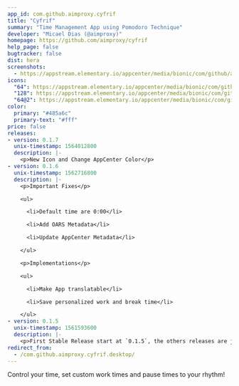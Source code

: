 ```yaml
---
app_id: com.github.aimproxy.cyfrif
title: "Cyfrif"
summary: "Time Management App using Pomodoro Technique"
developer: "Micael Dias (@aimproxy)"
homepage: https://github.com/aimproxy/cyfrif
help_page: false
bugtracker: false
dist: hera
screenshots:
  - https://appstream.elementary.io/appcenter/media/bionic/com/github/aimproxy.cyfrif/3F343156938E372E1732A56C1083581D/screenshots/image-1_orig.png
icons:
  "64": https://appstream.elementary.io/appcenter/media/bionic/com/github/aimproxy.cyfrif/3F343156938E372E1732A56C1083581D/icons/64x64/com.github.aimproxy.cyfrif_com.github.aimproxy.cyfrif.png
  "128": https://appstream.elementary.io/appcenter/media/bionic/com/github/aimproxy.cyfrif/3F343156938E372E1732A56C1083581D/icons/128x128/com.github.aimproxy.cyfrif_com.github.aimproxy.cyfrif.png
  "64@2": https://appstream.elementary.io/appcenter/media/bionic/com/github/aimproxy.cyfrif/3F343156938E372E1732A56C1083581D/icons/64x64@2/com.github.aimproxy.cyfrif_com.github.aimproxy.cyfrif.png
color:
  primary: "#485a6c"
  primary-text: "#fff"
price: false
releases:
- version: 0.1.7
  unix-timestamp: 1564012800
  description: |-
    <p>New Icon and Change AppCenter Color</p>
- version: 0.1.6
  unix-timestamp: 1562716800
  description: |-
    <p>Important Fixes</p>

    <ul>

      <li>Default time are 0:00</li>

      <li>Add OARS Metadata</li>

      <li>Update AppCenter Metadata</li>

    </ul>

    <p>Implementations</p>

    <ul>

      <li>Make App translatable</li>

      <li>Save personalized work and break time</li>

    </ul>
- version: 0.1.5
  unix-timestamp: 1561593600
  description: |-
    <p>First Stable Release start at `0.1.5`, the others releases are just drafts!</p>
redirect_from:
  - /com.github.aimproxy.cyfrif.desktop/
---
```


<p>Control your time, set custom work times and pause times to your rhythm!</p>